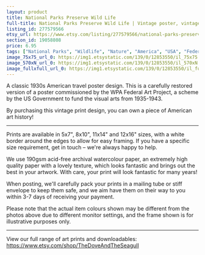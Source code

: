 ```yaml
---
layout: product
title: National Parks Preserve Wild Life 
full-title: National Parks Preserve Wild Life | Vintage poster, vintage wall art, vintage travel poster | Nature, outdoors | High quality
listing_id: 277579566
etsy_url: https://www.etsy.com/listing/277579566/national-parks-preserve-wild-life?utm_source=thedoveandtheseagull&utm_medium=api&utm_campaign=api
section_id: 19058808
price: 6.95
tags: ["National Parks", "Wildlife", "Nature", "America", "USA", "Federal Art Project", "1930s", "Travel", "Wall art", "Retro", "Vintage", "Vintage poster", "Poster print"]
image_75x75_url_0: https://img1.etsystatic.com/139/0/12853550/il_75x75.1012726397_7ufc.jpg
image_570xN_url_0: https://img1.etsystatic.com/139/0/12853550/il_570xN.1012726397_7ufc.jpg
image_fullxfull_url_0: https://img1.etsystatic.com/139/0/12853550/il_fullxfull.1012726397_7ufc.jpg
---
```

A classic 1930s American travel poster design. This is a carefully restored version of a poster commissioned by the WPA Federal Art Project, a scheme by the US Government to fund the visual arts from 1935-1943.

By purchasing this vintage print design, you can own a piece of American art history!

---

Prints are available in 5x7&quot;, 8x10&quot;, 11x14&quot; and 12x16&quot; sizes, with a white border around the edges to allow for easy framing. If you have a specific size requirement, get in touch – we&#39;re always happy to help.

We use 190gsm acid-free archival watercolour paper, an extremely high quality paper with a lovely texture, which looks fantastic and brings out the best in your artwork. With care, your print will look fantastic for many years!

When posting, we&#39;ll carefully pack your prints in a mailing tube or stiff envelope to keep them safe, and we aim have them on their way to you within 3-7 days of receiving your payment.

Please note that the actual item colours shown may be different from the photos above due to different monitor settings, and the frame shown is for illustrative purposes only.

---

View our full range of art prints and downloadables:
https://www.etsy.com/shop/TheDoveAndTheSeagull
